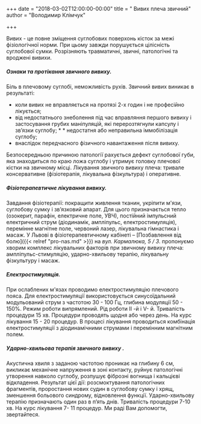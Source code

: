 +++
date = "2018-03-02T12:00:00-00:00"
title = " Вивих плеча звичний"
author = "Володимир Клімчук"

+++

Вивих - це повне зміщення суглобових поверхонь кісток за межі фізіологічної норми. При цьому завжди порушується цілісність суглобової сумки. Розрізняють травматичні, звичні, патологічні та вроджені вивихи. 

##### Ознаки та протікання звичного вивиху.

 Біль в плечовому суглобі, неможливість рухів. Звичний вивих виникає в результаті:
 
* коли вивих не вправляється на протязі 2-х годин і не професійно лікується; 
* від недостатнього знеболення під час вправляння першого вивиху і застосування грубих маніпуляцій, які перерозтягнули капсулу і зв’язки суглобу; *  * недостатня або неправильна іммобілізація суглобу; 
* внаслідок передчасного фізичного навантаження після вивиху. 

Безпосередньою причиною патології рахується дефект суглобової губи, яка знаходиться по краю ложа суглобу і утримує головку плечової кістки на звичному місці. Лікування звичного вивиху плеча: тривале консервативне (фізіотерапія, лікувальна фізкультура) і оперативне. 
 
##### Фізіотерапевтичне лікування вивиху. 

Завдання фізіотерапії: покращити живлення тканин, укріпити м'язи, суглобову сумку і зв’язковий апарат. Для цього призначається тепло (озокерит, парафін, електричне поле, УВЧ), постійний імпульсний електричний струм (діодинамік, ампліпульс, електростимуляція), перемінне магнітне поле, червоний лазер, лікувальна гімнастика і масаж. У Львові в фізіотерапевтичному кабінеті – [Позбавлення від болю]({{< relref "pro-nas.md" >}}) на *вул. Кармалюка, 5 / 3*. пропонуємо хворим комплекс лікувальних факторів при звичному вивиху плеча: ампліпульс-стимуляцію, ударно-хвильову терапію, лікувальну фізкультуру і масаж. 

##### Електростимуляція. 

При ослаблених м'язах проводимо електростимуляцію плечового пояса. Для електростимуляції використовується синусоїдальний модульований струм з частотою 30 - 100 Гц, глибина модуляції 50 - 150%. Режим роботи випрямлений. Рід роботи II -й і V- й. Тривалість процедури 15 хв. Процедури проводять щодня або через день. На курс лікування 15 - 20 процедур. В процесі лікування проводиться комбінація електростимуляції з діодинамічними струмами і перемінним магнітним полем. 

##### Ударно-хвильова терапія звичного вивиху .
 
Акустична хвиля з заданою частотою проникає на глибину 6 см, викликає механічне напруження в зоні контакту, руйнує патологічні утворення навколо суглобу, розпушує фіброзні вогнища і кальцієві відкладення. Результат цієї дії: розсмоктування патологічних фрагментів, проростання нових судин в суглобову сумку і хрящ, зменшення больового синдрому, відновлення функції. Ударно-хвильову терапію призначають один раз в п’ять днів. Тривалість процедури 7-10 хв. На курс лікування 7- 11 процедур. Ми раді Вам допомогти, звертайтеся.

